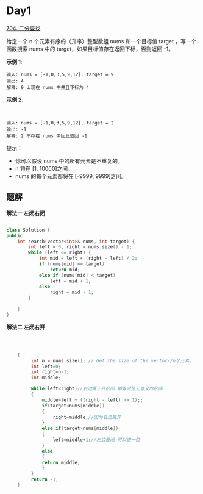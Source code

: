 # Day1 
[704. 二分查找](https://leetcode.cn/problems/binary-search/)

给定一个 n 个元素有序的（升序）整型数组 nums 和一个目标值 target  ，写一个函数搜索 nums 中的 target，如果目标值存在返回下标，否则返回 -1。

**示例 1**:
```
输入: nums = [-1,0,3,5,9,12], target = 9     
输出: 4       
解释: 9 出现在 nums 中并且下标为 4     
```
**示例 2**:
```


输入: nums = [-1,0,3,5,9,12], target = 2     
输出: -1        
解释: 2 不存在 nums 中因此返回 -1        
```
提示：

- 你可以假设 nums 中的所有元素是不重复的。
- n 将在 [1, 10000]之间。
- nums 的每个元素都将在 [-9999, 9999]之间。

## 题解

**解法一 左闭右闭**

```C++

class Solution {
public:
    int search(vector<int>& nums, int target) {
        int left = 0, right = nums.size() - 1;
        while (left <= right) {
            int mid = left + (right - left) / 2;
            if (nums[mid] == target)
                return mid;
            else if (nums[mid] < target)
                left = mid + 1;
            else
                right = mid - 1;
        }

    }
}
```

**解法二 左闭右开**
```C++


    
    {
         int n = nums.size(); // Get the size of the vector//n个元素，
         int left=0;
         int right=n-1;
         int middle;

         while(left<right)//右边属于开区间 相等时是无意义的区间
         {
             middle=left + ((right - left) >> 1);;
             if(target<nums[middle])
             {
                 right=middle;//因为右边属开
             }
             else if(target>nums[middle])
             {
                 left=middle+1;//左边是闭 可以进一位
             }
             else
             {                          
             return middle;
             }
         }
         return -1;
    }

```

